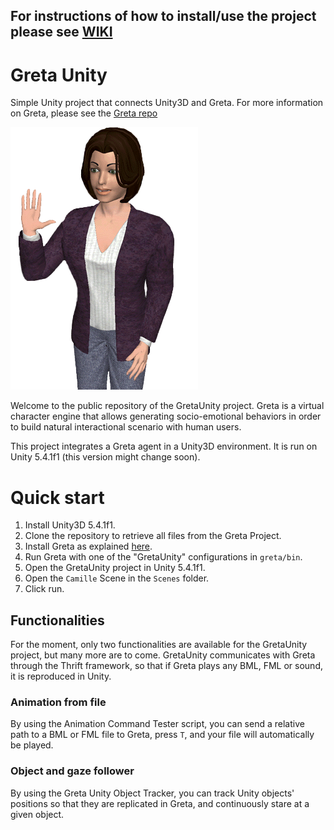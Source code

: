 ## **For instructions of how to install/use the project please see [WIKI](https://github.com/isir/gretaUnity/wiki)**

# Greta Unity

Simple Unity project that connects Unity3D and Greta. For more information on Greta, please see the [Greta repo](https://github.com/isir/greta/#greta)

![Greta logo](https://github.com/isir/greta/blob/master/pictures/Greta_hello.png)

Welcome to the public repository of the GretaUnity project.
Greta is a virtual character engine that allows generating socio-emotional behaviors in order to build natural interactional scenario with human users.

This project integrates a Greta agent in a Unity3D environment. It is run on Unity 5.4.1f1 (this version might change soon).

# Quick start

1) Install Unity3D 5.4.1f1.
2) Clone the repository to retrieve all files from the Greta Project.
3) Install Greta as explained [here](https://github.com/isir/greta#quick-start).
4) Run Greta with one of the "GretaUnity" configurations in `greta/bin`.
5) Open the GretaUnity project in Unity 5.4.1f1.
6) Open the `Camille` Scene in the `Scenes` folder.
7) Click run.

## Functionalities

For the moment, only two functionalities are available for the GretaUnity project, but many more are to come. GretaUnity communicates with Greta through the Thrift framework, so that if Greta plays any BML, FML or sound, it is reproduced in Unity.

### Animation from file

By using the Animation Command Tester script, you can send a relative path to a BML or FML file to Greta, press `T`, and your file will automatically be played.

### Object and gaze follower

By using the Greta Unity Object Tracker, you can track Unity objects' positions so that they are replicated in Greta, and continuously stare at a given object.
